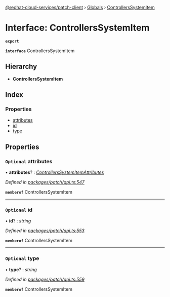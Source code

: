 [@redhat-cloud-services/patch-client](../README.md) › [Globals](../globals.md) › [ControllersSystemItem](controllerssystemitem.md)

# Interface: ControllersSystemItem

**`export`** 

**`interface`** ControllersSystemItem

## Hierarchy

* **ControllersSystemItem**

## Index

### Properties

* [attributes](controllerssystemitem.md#optional-attributes)
* [id](controllerssystemitem.md#optional-id)
* [type](controllerssystemitem.md#optional-type)

## Properties

### `Optional` attributes

• **attributes**? : *[ControllersSystemItemAttributes](controllerssystemitemattributes.md)*

*Defined in [packages/patch/api.ts:547](https://github.com/RedHatInsights/javascript-clients/blob/b0e959d/packages/patch/api.ts#L547)*

**`memberof`** ControllersSystemItem

___

### `Optional` id

• **id**? : *string*

*Defined in [packages/patch/api.ts:553](https://github.com/RedHatInsights/javascript-clients/blob/b0e959d/packages/patch/api.ts#L553)*

**`memberof`** ControllersSystemItem

___

### `Optional` type

• **type**? : *string*

*Defined in [packages/patch/api.ts:559](https://github.com/RedHatInsights/javascript-clients/blob/b0e959d/packages/patch/api.ts#L559)*

**`memberof`** ControllersSystemItem
